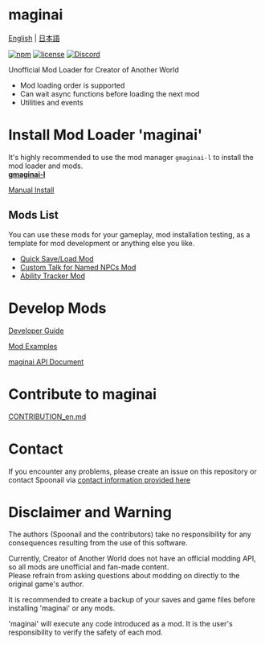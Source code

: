 # maginai
[English](README_en.md) | [日本語](README.md)

[![npm](https://img.shields.io/npm/v/maginai?style=for-the-badge)](https://www.npmjs.com/package/maginai)
[![license](https://img.shields.io/github/license/Spoonail-Iroiro/maginai?style=for-the-badge)](LICENSE)
[![Discord](https://img.shields.io/discord/1234695202615197746?style=for-the-badge&logo=discord&label=Discord)](https://discord.gg/Z7n5EPxQ)

Unofficial Mod Loader for Creator of Another World

- Mod loading order is supported
- Can wait async functions before loading the next mod 
- Utilities and events

# Install Mod Loader 'maginai'
It's highly recommended to use the mod manager `gmaginai-l` to install the mod loader and mods.  
[**gmaginai-l**](https://github.com/Spoonail-Iroiro/gmaginai-l/blob/master/README.md)  

[Manual Install](INSTALL_en.md)

## Mods List
You can use these mods for your gameplay, mod installation testing, as a template for mod development or anything else you like.

- [Quick Save/Load Mod](https://github.com/Spoonail-Iroiro/maginai-qsave/blob/master/README.md)
- [Custom Talk for Named NPCs Mod](https://github.com/Spoonail-Iroiro/maginai-plustalk/blob/master/README.md)
- [Ability Tracker Mod](https://github.com/Spoonail-Iroiro/maginai-atrack)

# Develop Mods
[Developer Guide](MOD_DEVELOP_en.md)

[Mod Examples](./examples/README_en.md)

[maginai API Document](https://spoonail-iroiro.github.io/maginai/index.html)

# Contribute to maginai
[CONTRIBUTION_en.md](CONTRIBUTION_en.md)

# Contact
If you encounter any problems, please create an issue on this repository or contact Spoonail via [contact information provided here](https://whiteblackspace.hatenablog.com/contact-coaw)

# Disclaimer and Warning
The authors (Spoonail and the contributors) take no responsibility for any consequences resulting from the use of this software.

Currently, Creator of Another World does not have an official modding API, so all mods are unofficial and fan-made content.  
Please refrain from asking questions about modding on directly to the original game's author.
    
It is recommended to create a backup of your saves and game files before installing 'maginai' or any mods.

'maginai' will execute any code introduced as a mod.
It is the user's responsibility to verify the safety of each mod.


